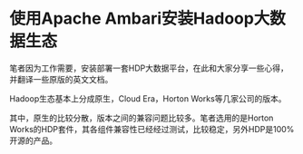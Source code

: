 # 使用Apache Ambari安装Hadoop大数据生态

笔者因为工作需要，安装部署一套HDP大数据平台，在此和大家分享一些心得，并翻译一些原版的英文文档。

Hadoop生态基本上分成原生，Cloud Era，Horton Works等几家公司的版本。

其中，原生的比较分散，版本之间的兼容问题比较多。笔者选用的是Horton Works的HDP套件，其各组件兼容性已经经过测试，比较稳定，另外HDP是100%开源的产品。


